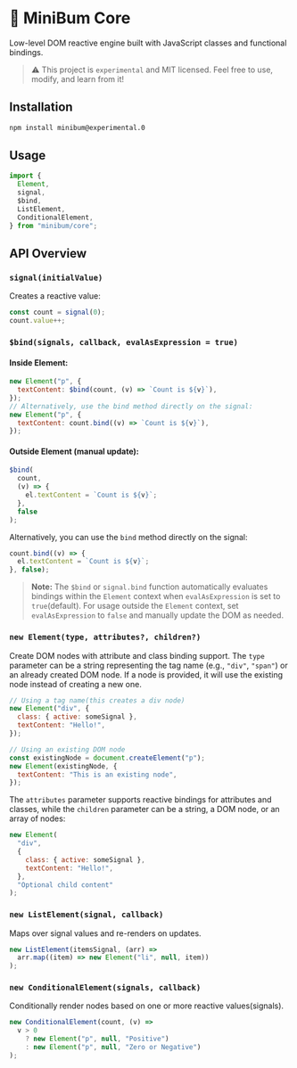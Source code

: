 # 🧱 MiniBum Core

Low-level DOM reactive engine built with JavaScript classes and functional bindings.

> ⚠️ This project is `experimental` and MIT licensed. Feel free to use, modify, and learn from it!

## Installation

```bash
npm install minibum@experimental.0
```

## Usage

```js
import {
  Element,
  signal,
  $bind,
  ListElement,
  ConditionalElement,
} from "minibum/core";
```

## API Overview

### `signal(initialValue)`

Creates a reactive value:

```js
const count = signal(0);
count.value++;
```

### `$bind(signals, callback, evalAsExpression = true)`

#### Inside Element:

```js
new Element("p", {
  textContent: $bind(count, (v) => `Count is ${v}`),
});
// Alternatively, use the bind method directly on the signal:
new Element("p", {
  textContent: count.bind((v) => `Count is ${v}`),
});
```

#### Outside Element (manual update):

```js
$bind(
  count,
  (v) => {
    el.textContent = `Count is ${v}`;
  },
  false
);
```

Alternatively, you can use the `bind` method directly on the signal:

```js
count.bind((v) => {
  el.textContent = `Count is ${v}`;
}, false);
```

> **Note:** The `$bind` or `signal.bind` function automatically evaluates bindings within the `Element` context when `evalAsExpression` is set to `true`(default). For usage outside the `Element` context, set `evalAsExpression` to `false` and manually update the DOM as needed.

### `new Element(type, attributes?, children?)`

Create DOM nodes with attribute and class binding support. The `type` parameter can be a string representing the tag name (e.g., `"div"`, `"span"`) or an already created DOM node. If a node is provided, it will use the existing node instead of creating a new one.

```js
// Using a tag name(this creates a div node)
new Element("div", {
  class: { active: someSignal },
  textContent: "Hello!",
});

// Using an existing DOM node
const existingNode = document.createElement("p");
new Element(existingNode, {
  textContent: "This is an existing node",
});
```

The `attributes` parameter supports reactive bindings for attributes and classes, while the `children` parameter can be a string, a DOM node, or an array of nodes:

```js
new Element(
  "div",
  {
    class: { active: someSignal },
    textContent: "Hello!",
  },
  "Optional child content"
);
```

### `new ListElement(signal, callback)`

Maps over signal values and re-renders on updates.

```js
new ListElement(itemsSignal, (arr) =>
  arr.map((item) => new Element("li", null, item))
);
```

### `new ConditionalElement(signals, callback)`

Conditionally render nodes based on one or more reactive values(signals).

```js
new ConditionalElement(count, (v) =>
  v > 0
    ? new Element("p", null, "Positive")
    : new Element("p", null, "Zero or Negative")
);
```
